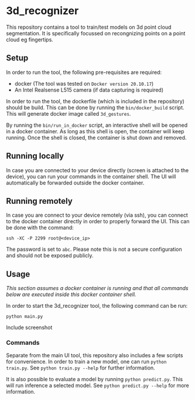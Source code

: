 # 3d_recognizer

This repository contains a tool to train/test models on 3d point cloud segmentation. It is specifically focussed on recongnizing points on a point cloud eg fingertips.

## Setup
In order to run the tool, the following pre-requisites are required:
* docker (The tool was tested on `Docker version 20.10.17`)
* An Intel Realsense L515 camera (if data capturing is required)

In order to run the tool, the dockerfile (which is included in the repository) should be build. This can be done by running the `bin/docker_build` script.
This will generate docker image called `3d_gestures`.

By running the `bin/run_in_docker` script, an interactive shell will be opened in a docker container.
As long as this shell is open, the container will keep running. Once the shell is closed, the container is shut down and removed.
## Running locally
In case you are connected to your device directly (screen is attached to the device), you can run your commands in the container shell.
The UI will automatically be forwarded outside the docker container.

## Running remotely
In case you are connect to your device remotely (via ssh), you can connect to the docker container directly in order
to properly forward the UI. This can be done with the command:
```shell
ssh -XC -P 2299 root@<device_ip>
```
The password is set to `abc`. Please note this is not a secure configuration and should not be exposed publicly.

## Usage
_This section assumes a docker container is running and that all commands below are executed inside this docker container shell._

In order to start the 3d_recognizer tool, the following command can be run:
```shell
python main.py
```

Include screenshot

### Commands

Separate from the main UI tool, this repository also includes a few scripts for convenience.
In order to train a new model, one can run `python train.py`. See `python train.py --help` for further information.

It is also possible to evaluate a model by running `python predict.py`. This will run inference a selected model.
See `python predict.py --help` for more information.

